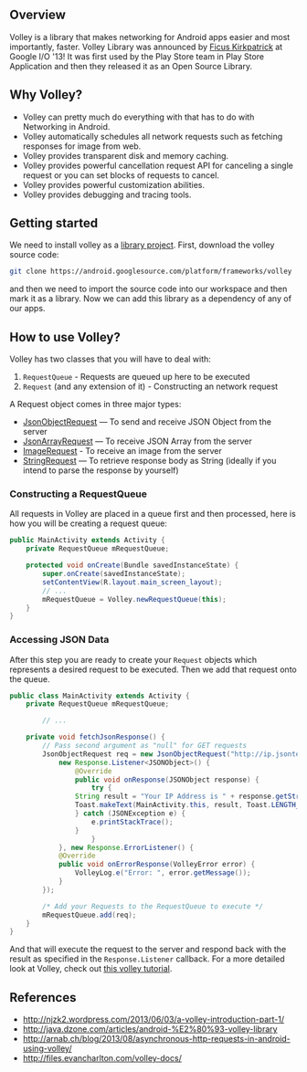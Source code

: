 ## Overview

Volley is a library that makes networking for Android apps easier and most importantly, faster. Volley Library was announced by [Ficus Kirkpatrick](https://plus.google.com/+FicusKirkpatrick) at Google I/O '13!
It was first used by the Play Store team in Play Store Application and then they released it as an Open Source Library.

## Why Volley?

* Volley can pretty much do everything with that has to do with Networking in Android.
* Volley automatically schedules all network requests such as fetching responses for image from web.
* Volley provides transparent disk and memory caching.
* Volley provides powerful cancellation request API for canceling a single request or you can set blocks of requests to cancel.
* Volley provides powerful customization abilities.
* Volley provides debugging and tracing tools.

## Getting started

We need to install volley as a [library project](http://imgur.com/a/N8baF). First, download the volley source code:

```bash
git clone https://android.googlesource.com/platform/frameworks/volley
```

and then we need to import the source code into our workspace and then mark it as a library. Now we can add this library as a dependency of any of our apps.

## How to use Volley?

Volley has two classes that you will have to deal with:

1. `RequestQueue` - Requests are queued up here to be executed
2. `Request` (and any extension of it) - Constructing an network request

A Request object comes in three major types:

* [JsonObjectRequest](http://files.evancharlton.com/volley-docs/com/android/volley/toolbox/JsonObjectRequest.html) — To send and receive JSON Object from the server
* [JsonArrayRequest](http://files.evancharlton.com/volley-docs/com/android/volley/toolbox/JsonArrayRequest.html) — To receive JSON Array from the server
* [ImageRequest](http://files.evancharlton.com/volley-docs/com/android/volley/toolbox/ImageRequest.html) - To receive an image from the server
* [StringRequest](http://files.evancharlton.com/volley-docs/com/android/volley/toolbox/StringRequest.html) — To retrieve response body as String (ideally if you intend to parse the response by yourself)

### Constructing a RequestQueue

All requests in Volley are placed in a queue first and then processed, here is how you will be creating a request queue:

```java
public MainActivity extends Activity {
	private RequestQueue mRequestQueue;

	protected void onCreate(Bundle savedInstanceState) {
		super.onCreate(savedInstanceState);
		setContentView(R.layout.main_screen_layout);
		// ...
		mRequestQueue = Volley.newRequestQueue(this);
	}
}
```

### Accessing JSON Data

After this step you are ready to create your `Request` objects which represents a desired request to be executed. Then we add that request onto the queue. 

```java
public class MainActivity extends Activity {
	private RequestQueue mRequestQueue;

        // ...

	private void fetchJsonResponse() {
		// Pass second argument as "null" for GET requests
		JsonObjectRequest req = new JsonObjectRequest("http://ip.jsontest.com/", null,
		    new Response.Listener<JSONObject>() {
		        @Override
		        public void onResponse(JSONObject response) {
		            try {
				String result = "Your IP Address is " + response.getString("ip");
				Toast.makeText(MainActivity.this, result, Toast.LENGTH_SHORT).show();
			    } catch (JSONException e) {
			        e.printStackTrace();
			    }
	                }
		    }, new Response.ErrorListener() {
			@Override
			public void onErrorResponse(VolleyError error) {
				VolleyLog.e("Error: ", error.getMessage());
			}
		});

		/* Add your Requests to the RequestQueue to execute */
		mRequestQueue.add(req);
	}
}
```

And that will execute the request to the server and respond back with the result as specified in the `Response.Listener` callback. For a more detailed look at Volley, check out [this volley tutorial](http://arnab.ch/blog/2013/08/asynchronous-http-requests-in-android-using-volley/).

## References

* <http://njzk2.wordpress.com/2013/06/03/a-volley-introduction-part-1/>
* <http://java.dzone.com/articles/android-%E2%80%93-volley-library>
* <http://arnab.ch/blog/2013/08/asynchronous-http-requests-in-android-using-volley/>
* <http://files.evancharlton.com/volley-docs/>